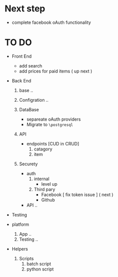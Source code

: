 # Next step
- complete facebook oAuth functionality


# TO DO


- Front End
    * add search
    * add prices for paid items ( up next )


- Back End
    1. base ..

    3. Configration ..

    3. DataBase
        * separeate oAuth providers
        * Migrate to `\postgresql`

    4. API
        * endpoints [CUD in CRUD]
            1. catagory
            2. item

    5. Securety
        * auth
            1. internal
                * level up
            2. Third pary
                * Facebook [ fix token issue ] ( next )
                * Github
        * API ..


- Testing


- platform
    1. App ..
    2. Testing ..


- Helpers
    1. Scripts
        1. batch script
        2. python script
